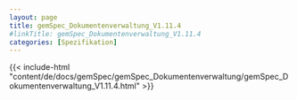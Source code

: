 ```yaml
---
layout: page
title: gemSpec_Dokumentenverwaltung_V1.11.4
#linkTitle: gemSpec_Dokumentenverwaltung_V1.11.4
categories: [Spezifikation]
---
```

{{< include-html "content/de/docs/gemSpec/gemSpec_Dokumentenverwaltung/gemSpec_Dokumentenverwaltung_V1.11.4.html" >}}